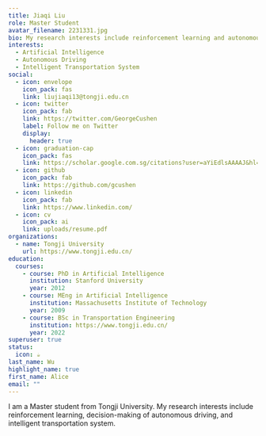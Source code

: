 ```yaml
---
title: Jiaqi Liu
role: Master Student
avatar_filename: 2231331.jpg
bio: My research interests include reinforcement learning and autonomous driving.
interests:
  - Artificial Intelligence
  - Autonomous Driving
  - Intelligent Transportation System
social:
  - icon: envelope
    icon_pack: fas
    link: liujiaqi13@tongji.edu.cn
  - icon: twitter
    icon_pack: fab
    link: https://twitter.com/GeorgeCushen
    label: Follow me on Twitter
    display:
      header: true
  - icon: graduation-cap
    icon_pack: fas
    link: https://scholar.google.com.sg/citations?user=aYiEdlsAAAAJ&hl=en
  - icon: github
    icon_pack: fab
    link: https://github.com/gcushen
  - icon: linkedin
    icon_pack: fab
    link: https://www.linkedin.com/
  - icon: cv
    icon_pack: ai
    link: uploads/resume.pdf
organizations:
  - name: Tongji University
    url: https://www.tongji.edu.cn/
education:
  courses:
    - course: PhD in Artificial Intelligence
      institution: Stanford University
      year: 2012
    - course: MEng in Artificial Intelligence
      institution: Massachusetts Institute of Technology
      year: 2009
    - course: BSc in Transportation Engineering
      institution: https://www.tongji.edu.cn/
      year: 2022
superuser: true
status:
  icon: ☕️
last_name: Wu
highlight_name: true
first_name: Alice
email: ""
---
```

I am a Master student from Tongji University. My research interests include reinforcement learning, decision-making of autonomous driving, and intelligent transportation system.